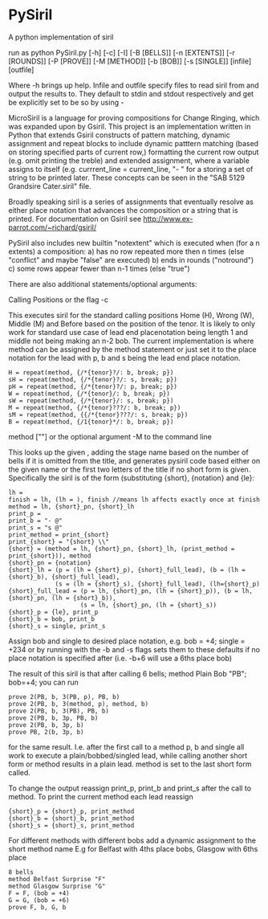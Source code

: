 # PySiril
A python implementation of siril

run as python PySiril.py [-h] [-c] [-I] [-B [BELLS]] [-n [EXTENTS]] [-r [ROUNDS]]
                  [-P [PROVE]] [-M [METHOD]] [-b [BOB]] [-s [SINGLE]]
                  [infile] [outfile]
                  
Where -h brings up help. Infile and outfile specify files to read siril from and output the results to. They default to stdin and stdout respectively and get be explicitly set to be so by using -

MicroSiril is a language for proving compositions for Change Ringing, which was expanded upon by Gsiril. This project is an implementation written in Python that extends Gsiril constructs of pattern matching, dynamic assignment and repeat blocks to include dynamic patttern matching (based on storing specified parts of current row,) formatting the current row output (e.g. omit printing the treble) and extended assignment, where a variable assigns to itself (e.g. currrent_line = current_line, "- \" for a storing a set of string to be printed later. These concepts can be seen in the "SAB 5129 Grandsire Cater.siril" file.

Broadly speaking siril is a series of assignments that eventually resolve as either place notation that advances the composition or a string that is printed. For documentation on Gsiril see http://www.ex-parrot.com/~richard/gsiril/

PySiril also includes new builtin "notextent" which is executed when (for a n extents) a composition:
a) has no row repeated more then n times (else "conflict" and maybe "false" are executed)
b) ends in rounds ("notround")
c) some rows appear fewer than n-1 times (else "true") 

There are also additional statements/optional arguments:

Calling Positions
or the flag -c

This executes siril for the standard calling positions Home (H), Wrong (W), Middle (M) and Before based on the position of the tenor. It is likely to only work for standard use case of lead end placenotation being length 1 and middle not being making an n-2 bob.
The current implementation is where method can be assigned by the method statement or just set it to the place notation for the lead with p, b and s being the lead end place notation.

    H = repeat(method, {/*{tenor}?/: b, break; p})
    sH = repeat(method, {/*{tenor}?/: s, break; p})
    pH = repeat(method, {/*{tenor}?/: p, break; p})
    W = repeat(method, {/*{tenor}/: b, break; p})
    sW = repeat(method, {/*{tenor}/: s, break; p})
    M = repeat(method, {/*{tenor}???/: b, break; p})
    sM = repeat(method, {{/*{tenor}???/: s, break; p})
    B = repeat(method, {/1{tenor}*/: b, break; p})

method <Method Title> ["<short>"]
or the optional argument -M <Method Title> to the command line

This looks up the given <method title>, adding the stage name based on the number of bells if it is omitted from the title, and generates pysiril code based either on the given <short> name or the first two letters of the title if no short form is given. Specifically the siril is of the form (substituting {short}, {notation} and {le}:

    lh =
    finish = lh, (lh = ), finish //means lh affects exactly once at finish
    method = lh, {short}_pn, {short}_lh
    print_p =
    print_b = "- @"
    print_s = "s @"
    print_method = print_{short}
    print_{short} = "{short} \\"
    {short} = (method = lh, {short}_pn, {short}_lh, (print_method = print_{short})), method
    {short}_pn = {notation}
    {short}_lh = (p = (lh = {short}_p), {short}_full_lead), (b = (lh = {short}_b), {short}_full_lead),
                 (s = (lh = {short}_s), {short}_full_lead), (lh={short}_p)
    {short}_full_lead = (p = lh, {short}_pn, (lh = {short}_p)), (b = lh, {short}_pn, (lh = {short}_b)),
                        (s = lh, {short}_pn, (lh = {short}_s))
    {short}_p = {le}, print_p
    {short}_b = bob, print_b
    {short}_s = single, print_s
                

Assign bob and single to desired place notation, e.g. bob = +4; single = +234 or by running with the -b and -s flags sets them to these defaults if no place notation is specified after (i.e. -b+6 will use a 6ths place bob)

The result of this siril is that after calling 6 bells; method Plain Bob "PB"; bob=+4; you can run

    prove 2(PB, b, 3(PB, p), PB, b)
    prove 2(PB, b, 3(method, p), method, b)    
    prove 2(PB, b, 3(PB), PB, b)
    prove 2(PB, b, 3p, PB, b)
    prove 2(PB, b, 3p, b)
    prove PB, 2(b, 3p, b)
for the same result. I.e. after the first call to a method p, b and single all work to execute a plain/bobbed/singled lead, while calling another short form or method results in a plain lead. method is set to the last short form called.

To change the output reassign print_p, print_b and print_s after the call to method.
To print the current method each lead reassign

    {short}_p = {short}_p, print_method
    {short}_b = {short}_b, print_method
    {short}_s = {short}_s, print_method

For different methods with different bobs add a dynamic assignment to the short method name
E.g for Belfast with 4ths place bobs, Glasgow with 6ths place

    8 bells
    method Belfast Surprise "F" 
    method Glasgow Surprise "G"
    F = F, (bob = +4) 
    G = G, (bob = +6)
    prove F, b, G, b
